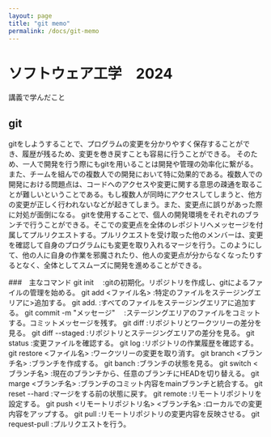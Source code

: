 ```yaml
---
layout: page
title: "git memo"
permalink: /docs/git-memo
---
```


# ソフトウェア工学　2024

講義で学んだこと
## git
gitをしようすることで、プログラムの変更を分かりやすく保存することができ、履歴が残るため、変更を巻き戻すことも容易に行うことができる。
そのため、一人で開発を行う際にもgitを用いることは開発や管理の効率化に繋がる。
また、チームを組んでの複数人での開発において特に効果的である。複数人での開発における問題点は、コードへのアクセスや変更に関する意思の疎通を取ることが難しいということである。もし複数人が同時にアクセスしてしまうと、他方の変更が正しく行われないなどが起きてしまう。また、変更点に誤りがあった際に対処が面倒になる。
gitを使用することで、個人の開発環境をそれぞれのブランチで行うことができる。そこでの変更点を全体のレポジトリへメッセージを付属してプルリクエストする。プルリクエストを受け取った他のメンバーは、変更を確認して自身のプログラムにも変更を取り入れるマージを行う。このようにして、他の人に自身の作業を邪魔されたり、他人の変更点が分からなくなったりするとなく、全体としてスムーズに開発を進めることができる。

###　主なコマンド
git init　
:gitの初期化。リポジトリを作成し、gitによるファイルの管理を始める。
git add <ファイル名> 
:特定のファイルをステージングエリアに>追加する。
git add. 
:すべてのファイルをステージングエリアに追加する。
git commit -m "メッセージ"　
:ステージングエリアのファイルをコミットする。コミットメッセージを残す。
git diff
:リポジトリとワークツリーの差分を見る。
git diff --staged
:リポジトリとステージングエリアの差分を見る。
git status
:変更ファイルを確認する。
git log
:リポジトリの作業履歴を確認する。
git restore <ファイル名>
:ワークツリーの変更を取り消す。
git branch <ブランチ名>
:ブランチを作成する。
git banch 
:ブランチの状態を見る。
git switch <ブランチ名>
:現在のブランチから、任意のブランチにHEADを切り替える。
git marge <ブランチ名>
:ブランチのコミット内容をmainブランチと統合する。
git reset --hard
:マージをする前の状態に戻す。
git remote 
:リモートリポジトリを設定する。
git push <リモートリポジトリ名> <ブランチ名>
:ローカルでの変更内容をアップする。
git pull 
:リモートリポジトリの変更内容を反映させる。
git request-pull
:プルリクエストを行う。